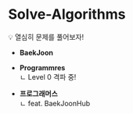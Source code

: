 # Solve-Algorithms
💡 열심히 문제를 풀어보자!

- **BaekJoon**

- **Programmres**<br>
ㄴ Level 0 격파 중!

- **프로그래머스**<br>
ㄴ feat. BaekJoonHub





